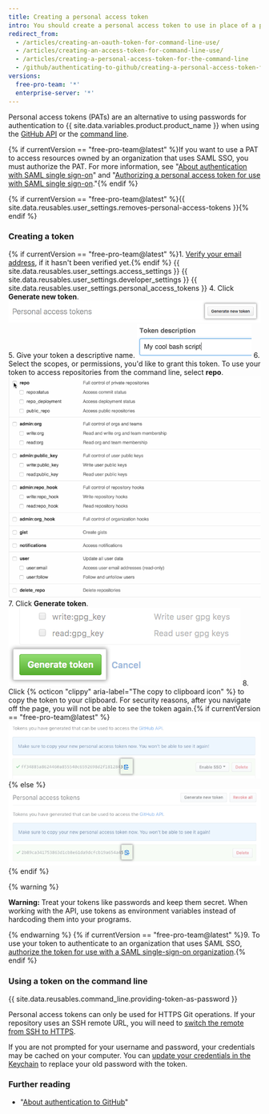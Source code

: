 ```yaml
---
title: Creating a personal access token
intro: You should create a personal access token to use in place of a password with the command line or with the API.
redirect_from:
  - /articles/creating-an-oauth-token-for-command-line-use/
  - /articles/creating-an-access-token-for-command-line-use/
  - /articles/creating-a-personal-access-token-for-the-command-line
  - /github/authenticating-to-github/creating-a-personal-access-token-for-the-command-line
versions:
  free-pro-team: '*'
  enterprise-server: '*'
---
```


Personal access tokens (PATs) are an alternative to using passwords for authentication to {{ site.data.variables.product.product_name }} when using the [GitHub API](/v3/auth/#via-oauth-and-personal-access-tokens) or the [command line](#using-a-token-on-the-command-line). 

{% if currentVersion == "free-pro-team@latest" %}If you want to use a PAT to access resources owned by an organization that uses SAML SSO, you must authorize the PAT. For more information, see "[About authentication with SAML single sign-on](/articles/about-authentication-with-saml-single-sign-on)" and "[Authorizing a personal access token for use with SAML single sign-on](/articles/authorizing-a-personal-access-token-for-use-with-saml-single-sign-on)."{% endif %}

{% if currentVersion == "free-pro-team@latest" %}{{ site.data.reusables.user_settings.removes-personal-access-tokens }}{% endif %}

### Creating a token

{% if currentVersion == "free-pro-team@latest" %}1. [Verify your email address](/articles/verifying-your-email-address), if it hasn't been verified yet.{% endif %}
{{ site.data.reusables.user_settings.access_settings }}
{{ site.data.reusables.user_settings.developer_settings }}
{{ site.data.reusables.user_settings.personal_access_tokens }}
4. Click **Generate new token**.
   ![Generate new token button](/assets/images/help/settings/generate_new_token.png)
5. Give your token a descriptive name.
   ![Token description field](/assets/images/help/settings/token_description.png)
6. Select the scopes, or permissions, you'd like to grant this token. To use your token to access repositories from the command line, select **repo**.
   ![Selecting token scopes](/assets/images/help/settings/token_scopes.gif)
7. Click **Generate token**.
   ![Generate token button](/assets/images/help/settings/generate_token.png)
8. Click {% octicon "clippy" aria-label="The copy to clipboard icon" %} to copy the token to your clipboard. For security reasons, after you navigate off the page, you will not be able to see the token again.{% if currentVersion == "free-pro-team@latest" %}
   ![Newly created token](/assets/images/help/settings/personal_access_tokens.png){% else %}
   ![Newly created token](/assets/images/help/settings/personal_access_tokens_ghe.png){% endif %}

   {% warning %}

   **Warning:** Treat your tokens like passwords and keep them secret. When working with the API, use tokens as environment variables instead of hardcoding them into your programs.

   {% endwarning %}
{% if currentVersion == "free-pro-team@latest" %}9. To use your token to authenticate to an organization that uses SAML SSO, [authorize the token for use with a SAML single-sign-on organization](/articles/authorizing-a-personal-access-token-for-use-with-saml-single-sign-on).{% endif %}

### Using a token on the command line

{{ site.data.reusables.command_line.providing-token-as-password }}

Personal access tokens can only be used for HTTPS Git operations. If your repository uses an SSH remote URL, you will need to [switch the remote from SSH to HTTPS](/articles/changing-a-remote-s-url/#switching-remote-urls-from-ssh-to-https).

If you are not prompted for your username and password, your credentials may be cached on your computer. You can [update your credentials in the Keychain](/articles/updating-credentials-from-the-osx-keychain) to replace your old password with the token.

### Further reading

- "[About authentication to GitHub](/github/authenticating-to-github/about-authentication-to-github)"
